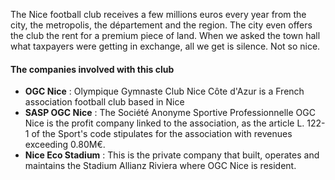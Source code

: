 The Nice football club receives a few millions euros every year from the city, the metropolis, the département and the region. The city even offers the club the rent for a premium piece of land. When we asked the town hall what taxpayers were getting in exchange, all we get is silence. Not so nice.

#### The companies involved with this club
- **OGC Nice** : Olympique Gymnaste Club Nice Côte d'Azur is a French association football club based in Nice
- **SASP OGC Nice** : The Société Anonyme Sportive Professionnelle OGC Nice is the profit company linked to the association, as the article L. 122-1 of the Sport's code stipulates for the association with revenues exceeding 0.80M€.
- **Nice Eco Stadium** : This is the private company that built, operates and maintains the Stadium Allianz Riviera where OGC Nice is resident.
